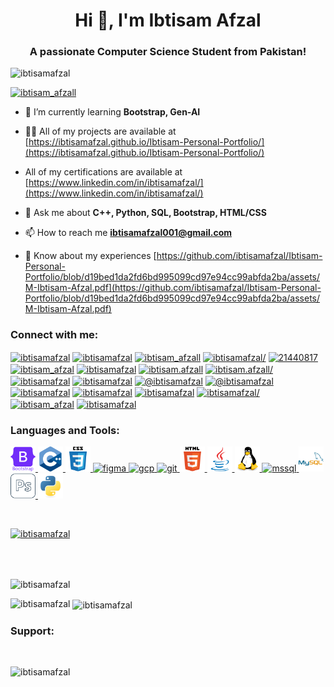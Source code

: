 <h1 align="center">Hi 👋, I'm Ibtisam Afzal</h1>
<h3 align="center">A passionate Computer Science Student from Pakistan!</h3>

<p align="left"> <img src="https://komarev.com/ghpvc/?username=ibtisamafzal&label=Profile%20views&color=0e75b6&style=flat" alt="ibtisamafzal" /> </p>

<p align="left"> <a href="https://twitter.com/ibtisam_afzall" target="blank"><img src="https://img.shields.io/twitter/follow/ibtisam_afzall?logo=twitter&style=for-the-badge" alt="ibtisam_afzall" /></a> </p>

- 🌱 I’m currently learning **Bootstrap, Gen-AI**

- 👨‍💻 All of my projects are available at [https://ibtisamafzal.github.io/Ibtisam-Personal-Portfolio/](https://ibtisamafzal.github.io/Ibtisam-Personal-Portfolio/)

- All of my certifications are available at [https://www.linkedin.com/in/ibtisamafzal/](https://www.linkedin.com/in/ibtisamafzal/)

- 💬 Ask me about **C++, Python, SQL, Bootstrap, HTML/CSS**

- 📫 How to reach me **ibtisamafzal001@gmail.com**

- 📄 Know about my experiences [https://github.com/ibtisamafzal/Ibtisam-Personal-Portfolio/blob/d19bed1da2fd6bd995099cd97e94cc99abfda2ba/assets/M-Ibtisam-Afzal.pdf](https://github.com/ibtisamafzal/Ibtisam-Personal-Portfolio/blob/d19bed1da2fd6bd995099cd97e94cc99abfda2ba/assets/M-Ibtisam-Afzal.pdf)


<h3 align="left">Connect with me:</h3>
<p align="left">
<a href="https://codepen.io/ibtisamafzal" target="blank"><img align="center" src="https://raw.githubusercontent.com/rahuldkjain/github-profile-readme-generator/master/src/images/icons/Social/codepen.svg" alt="ibtisamafzal" height="30" width="40" /></a>
<a href="https://dev.to/ibtisamafzal" target="blank"><img align="center" src="https://raw.githubusercontent.com/rahuldkjain/github-profile-readme-generator/master/src/images/icons/Social/devto.svg" alt="ibtisamafzal" height="30" width="40" /></a>
<a href="https://twitter.com/ibtisam_afzall" target="blank"><img align="center" src="https://raw.githubusercontent.com/rahuldkjain/github-profile-readme-generator/master/src/images/icons/Social/twitter.svg" alt="ibtisam_afzall" height="30" width="40" /></a>
<a href="https://linkedin.com/in/ibtisamafzal/" target="blank"><img align="center" src="https://raw.githubusercontent.com/rahuldkjain/github-profile-readme-generator/master/src/images/icons/Social/linked-in-alt.svg" alt="ibtisamafzal/" height="30" width="40" /></a>
<a href="https://stackoverflow.com/users/21440817" target="blank"><img align="center" src="https://raw.githubusercontent.com/rahuldkjain/github-profile-readme-generator/master/src/images/icons/Social/stack-overflow.svg" alt="21440817" height="30" width="40" /></a>
<a href="https://codesandbox.com/ibtisam_afzal" target="blank"><img align="center" src="https://raw.githubusercontent.com/rahuldkjain/github-profile-readme-generator/master/src/images/icons/Social/codesandbox.svg" alt="ibtisam_afzal" height="30" width="40" /></a>
<a href="https://kaggle.com/ibtisamafzal" target="blank"><img align="center" src="https://raw.githubusercontent.com/rahuldkjain/github-profile-readme-generator/master/src/images/icons/Social/kaggle.svg" alt="ibtisamafzal" height="30" width="40" /></a>
<a href="https://fb.com/ibtisam.afzall" target="blank"><img align="center" src="https://raw.githubusercontent.com/rahuldkjain/github-profile-readme-generator/master/src/images/icons/Social/facebook.svg" alt="ibtisam.afzall" height="30" width="40" /></a>
<a href="https://instagram.com/ibtisam.afzall/" target="blank"><img align="center" src="https://raw.githubusercontent.com/rahuldkjain/github-profile-readme-generator/master/src/images/icons/Social/instagram.svg" alt="ibtisam.afzall/" height="30" width="40" /></a>
<a href="https://dribbble.com/ibtisamafzal" target="blank"><img align="center" src="https://raw.githubusercontent.com/rahuldkjain/github-profile-readme-generator/master/src/images/icons/Social/dribbble.svg" alt="ibtisamafzal" height="30" width="40" /></a>
<a href="https://www.behance.net/ibtisamafzal" target="blank"><img align="center" src="https://raw.githubusercontent.com/rahuldkjain/github-profile-readme-generator/master/src/images/icons/Social/behance.svg" alt="ibtisamafzal" height="30" width="40" /></a>
<a href="https://hashnode.com/@ibtisamafzal" target="blank"><img align="center" src="https://raw.githubusercontent.com/rahuldkjain/github-profile-readme-generator/master/src/images/icons/Social/hashnode.svg" alt="@ibtisamafzal" height="30" width="40" /></a>
<a href="https://medium.com/@ibtisamafzal" target="blank"><img align="center" src="https://raw.githubusercontent.com/rahuldkjain/github-profile-readme-generator/master/src/images/icons/Social/medium.svg" alt="@ibtisamafzal" height="30" width="40" /></a>
<a href="https://www.codechef.com/users/ibtisamafzal" target="blank"><img align="center" src="https://cdn.jsdelivr.net/npm/simple-icons@3.1.0/icons/codechef.svg" alt="ibtisamafzal" height="30" width="40" /></a>
<a href="https://www.hackerrank.com/ibtisamafzal" target="blank"><img align="center" src="https://raw.githubusercontent.com/rahuldkjain/github-profile-readme-generator/master/src/images/icons/Social/hackerrank.svg" alt="ibtisamafzal" height="30" width="40" /></a>
<a href="https://codeforces.com/profile/ibtisamafzal" target="blank"><img align="center" src="https://raw.githubusercontent.com/rahuldkjain/github-profile-readme-generator/master/src/images/icons/Social/codeforces.svg" alt="ibtisamafzal" height="30" width="40" /></a>
<a href="https://www.leetcode.com/ibtisamafzal/" target="blank"><img align="center" src="https://raw.githubusercontent.com/rahuldkjain/github-profile-readme-generator/master/src/images/icons/Social/leet-code.svg" alt="ibtisamafzal/" height="30" width="40" /></a>
<a href="https://auth.geeksforgeeks.org/user/ibtisam_afzal" target="blank"><img align="center" src="https://raw.githubusercontent.com/rahuldkjain/github-profile-readme-generator/master/src/images/icons/Social/geeks-for-geeks.svg" alt="ibtisam_afzal" height="30" width="40" /></a>
<a href="https://www.topcoder.com/members/ibtisamafzal" target="blank"><img align="center" src="https://raw.githubusercontent.com/rahuldkjain/github-profile-readme-generator/master/src/images/icons/Social/topcoder.svg" alt="ibtisamafzal" height="30" width="40" /></a>
</p>

<h3 align="left">Languages and Tools:</h3>
<p align="left"> <a href="https://getbootstrap.com" target="_blank" rel="noreferrer"> <img src="https://raw.githubusercontent.com/devicons/devicon/master/icons/bootstrap/bootstrap-plain-wordmark.svg" alt="bootstrap" width="40" height="40"/> </a> <a href="https://www.w3schools.com/cpp/" target="_blank" rel="noreferrer"> <img src="https://raw.githubusercontent.com/devicons/devicon/master/icons/cplusplus/cplusplus-original.svg" alt="cplusplus" width="40" height="40"/> </a> <a href="https://www.w3schools.com/css/" target="_blank" rel="noreferrer"> <img src="https://raw.githubusercontent.com/devicons/devicon/master/icons/css3/css3-original-wordmark.svg" alt="css3" width="40" height="40"/> </a> <a href="https://www.figma.com/" target="_blank" rel="noreferrer"> <img src="https://www.vectorlogo.zone/logos/figma/figma-icon.svg" alt="figma" width="40" height="40"/> </a> <a href="https://cloud.google.com" target="_blank" rel="noreferrer"> <img src="https://www.vectorlogo.zone/logos/google_cloud/google_cloud-icon.svg" alt="gcp" width="40" height="40"/> </a> <a href="https://git-scm.com/" target="_blank" rel="noreferrer"> <img src="https://www.vectorlogo.zone/logos/git-scm/git-scm-icon.svg" alt="git" width="40" height="40"/> </a> <a href="https://www.w3.org/html/" target="_blank" rel="noreferrer"> <img src="https://raw.githubusercontent.com/devicons/devicon/master/icons/html5/html5-original-wordmark.svg" alt="html5" width="40" height="40"/> </a> <a href="https://www.java.com" target="_blank" rel="noreferrer"> <img src="https://raw.githubusercontent.com/devicons/devicon/master/icons/java/java-original.svg" alt="java" width="40" height="40"/> </a> <a href="https://www.linux.org/" target="_blank" rel="noreferrer"> <img src="https://raw.githubusercontent.com/devicons/devicon/master/icons/linux/linux-original.svg" alt="linux" width="40" height="40"/> </a> <a href="https://www.microsoft.com/en-us/sql-server" target="_blank" rel="noreferrer"> <img src="https://www.svgrepo.com/show/303229/microsoft-sql-server-logo.svg" alt="mssql" width="40" height="40"/> </a> <a href="https://www.mysql.com/" target="_blank" rel="noreferrer"> <img src="https://raw.githubusercontent.com/devicons/devicon/master/icons/mysql/mysql-original-wordmark.svg" alt="mysql" width="40" height="40"/> </a> <a href="https://www.photoshop.com/en" target="_blank" rel="noreferrer"> <img src="https://raw.githubusercontent.com/devicons/devicon/master/icons/photoshop/photoshop-line.svg" alt="photoshop" width="40" height="40"/> </a> <a href="https://www.python.org" target="_blank" rel="noreferrer"> <img src="https://raw.githubusercontent.com/devicons/devicon/master/icons/python/python-original.svg" alt="python" width="40" height="40"/> </a> </p>

<br>
<p align="left"> <a href="https://github.com/ryo-ma/github-profile-trophy"><img src="https://github-profile-trophy.vercel.app/?username=ibtisamafzal" alt="ibtisamafzal" /></a> </p>
<br><br>

<p><img align="center" src="https://github-readme-streak-stats.herokuapp.com/?user=ibtisamafzal&" alt="ibtisamafzal" /></p>
<p><img align="left" src="https://github-readme-stats.vercel.app/api/top-langs?username=ibtisamafzal&show_icons=true&locale=en&layout=compact" alt="ibtisamafzal" /></p>
<p>&nbsp;<img align="center" src="https://github-readme-stats.vercel.app/api?username=ibtisamafzal&show_icons=true&locale=en" alt="ibtisamafzal" /></p>
<h3 align="left">Support:</h3>
<br>
<p><a href="https://www.buymeacoffee.com/ibtisamafzal"> <img align="left" src="https://cdn.buymeacoffee.com/buttons/v2/default-yellow.png" height="50" width="210" alt="ibtisamafzal" /></a></p>
